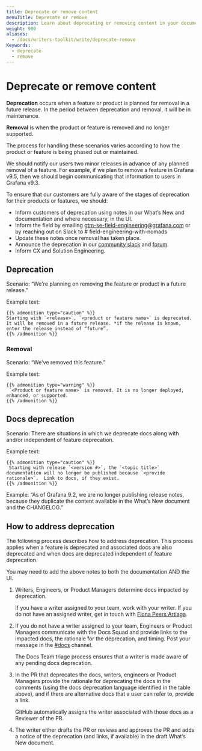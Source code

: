 ```yaml
---
title: Deprecate or remove content
menuTitle: Deprecate or remove
description: Learn about deprecating or removing content in your documentation.
weight: 900
aliases:
  - /docs/writers-toolkit/write/deprecate-remove
Keywords:
  - deprecate
  - remove
---
```


# Deprecate or remove content

**Deprecation** occurs when a feature or product is planned for removal in a future release. In the period between deprecation and removal, it will be in maintenance.

**Removal** is when the product or feature is removed and no longer supported.

The process for handling these scenarios varies according to how the product or feature is being phased out or maintained.

We should notify our users two minor releases in advance of any planned removal of a feature. For example, if we plan to remove a feature in Grafana v9.5, then we should begin communicating that information to users in Grafana v9.3.

To ensure that our customers are fully aware of the stages of deprecation for their products or features, we should:

- Inform customers of deprecation using notes in our What’s New and documentation and where necessary, in the UI.
- Inform the field by emailing [gtm-se-field-engineering@grafana.com](mailto:gtm-se-field-engineering@grafana.com) or by reaching out on Slack to # field-engineering-with-nomads
- Update these notes once removal has taken place.
- Announce the deprecation in our [community slack](https://grafana.slack.com/archives/C05675Y4F) and [forum](https://community.grafana.com/).
- Inform CX and Solution Engineering.

## Deprecation

Scenario: “We're planning on removing the feature or product in a future release.”

Example text:

```
{{% admonition type="caution" %}}
Starting with `<release>`, `<product or feature name>` is deprecated. It will be removed in a future release. *if the release is known, enter the release instead of “future”.
{{% /admonition %}}
```

### Removal

Scenario: “We've removed this feature.”

Example text:

```
{{% admonition type="warning" %}}
 `<Product or feature name>` is removed. It is no longer deployed, enhanced, or supported.
{{% /admonition %}}
```

## Docs deprecation

Scenario: There are situations in which we deprecate docs along with and/or independent of feature deprecation.

Example text:

```
{{% admonition type="caution" %}}
 Starting with release `<version #>`, the `<topic title>` documentation will no longer be published because `<provide rationale>`.  Link to docs, if they exist.
{{% /admonition %}}
```

Example: “As of Grafana 9.2, we are no longer publishing release notes, because they duplicate the content available in the What’s New document and the CHANGELOG."

## How to address deprecation

The following process describes how to address deprecation. This process applies when a feature is deprecated and associated docs are also deprecated and when docs are deprecated independent of feature deprecation.

You may need to add the above notes to both the documentation AND the UI.

1. Writers, Engineers, or Product Managers determine docs impacted by deprecation.

   If you have a writer assigned to your team, work with your writer. If you do not have an assigned writer, get in touch with [Fiona Peers Artiaga](mailto:fiona.artiaga@grafana.com).

1. If you do not have a writer assigned to your team, Engineers or Product Managers communicate with the Docs Squad and provide links to the impacted docs, the rationale for the deprecation, and timing. Post your message in the [#docs](https://raintank-corp.slack.com/archives/C5PG2JK8W) channel.

   The Docs Team triage process ensures that a writer is made aware of any pending docs deprecation.

1. In the PR that deprecates the docs, writers, engineers or Product Managers provide the rationale for deprecating the docs in the comments (using the docs deprecation language identified in the table above), and if there are alternative docs that a user can refer to, provide a link.

   GitHub automatically assigns the writer associated with those docs as a Reviewer of the PR.

1. The writer either drafts the PR or reviews and approves the PR and adds a notice of the deprecation (and links, if available) in the draft What’s New document.
